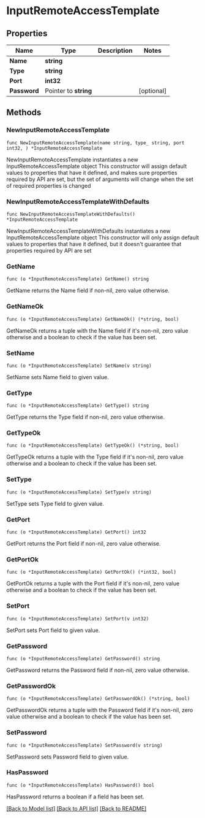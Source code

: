 # InputRemoteAccessTemplate

## Properties

Name | Type | Description | Notes
------------ | ------------- | ------------- | -------------
**Name** | **string** |  | 
**Type** | **string** |  | 
**Port** | **int32** |  | 
**Password** | Pointer to **string** |  | [optional] 

## Methods

### NewInputRemoteAccessTemplate

`func NewInputRemoteAccessTemplate(name string, type_ string, port int32, ) *InputRemoteAccessTemplate`

NewInputRemoteAccessTemplate instantiates a new InputRemoteAccessTemplate object
This constructor will assign default values to properties that have it defined,
and makes sure properties required by API are set, but the set of arguments
will change when the set of required properties is changed

### NewInputRemoteAccessTemplateWithDefaults

`func NewInputRemoteAccessTemplateWithDefaults() *InputRemoteAccessTemplate`

NewInputRemoteAccessTemplateWithDefaults instantiates a new InputRemoteAccessTemplate object
This constructor will only assign default values to properties that have it defined,
but it doesn't guarantee that properties required by API are set

### GetName

`func (o *InputRemoteAccessTemplate) GetName() string`

GetName returns the Name field if non-nil, zero value otherwise.

### GetNameOk

`func (o *InputRemoteAccessTemplate) GetNameOk() (*string, bool)`

GetNameOk returns a tuple with the Name field if it's non-nil, zero value otherwise
and a boolean to check if the value has been set.

### SetName

`func (o *InputRemoteAccessTemplate) SetName(v string)`

SetName sets Name field to given value.


### GetType

`func (o *InputRemoteAccessTemplate) GetType() string`

GetType returns the Type field if non-nil, zero value otherwise.

### GetTypeOk

`func (o *InputRemoteAccessTemplate) GetTypeOk() (*string, bool)`

GetTypeOk returns a tuple with the Type field if it's non-nil, zero value otherwise
and a boolean to check if the value has been set.

### SetType

`func (o *InputRemoteAccessTemplate) SetType(v string)`

SetType sets Type field to given value.


### GetPort

`func (o *InputRemoteAccessTemplate) GetPort() int32`

GetPort returns the Port field if non-nil, zero value otherwise.

### GetPortOk

`func (o *InputRemoteAccessTemplate) GetPortOk() (*int32, bool)`

GetPortOk returns a tuple with the Port field if it's non-nil, zero value otherwise
and a boolean to check if the value has been set.

### SetPort

`func (o *InputRemoteAccessTemplate) SetPort(v int32)`

SetPort sets Port field to given value.


### GetPassword

`func (o *InputRemoteAccessTemplate) GetPassword() string`

GetPassword returns the Password field if non-nil, zero value otherwise.

### GetPasswordOk

`func (o *InputRemoteAccessTemplate) GetPasswordOk() (*string, bool)`

GetPasswordOk returns a tuple with the Password field if it's non-nil, zero value otherwise
and a boolean to check if the value has been set.

### SetPassword

`func (o *InputRemoteAccessTemplate) SetPassword(v string)`

SetPassword sets Password field to given value.

### HasPassword

`func (o *InputRemoteAccessTemplate) HasPassword() bool`

HasPassword returns a boolean if a field has been set.


[[Back to Model list]](../README.md#documentation-for-models) [[Back to API list]](../README.md#documentation-for-api-endpoints) [[Back to README]](../README.md)


